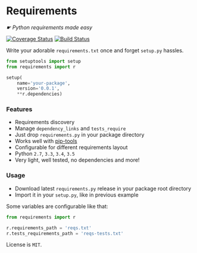 # Requirements

*☛ Python requirements made easy*

[![Coverage Status](https://coveralls.io/repos/github/socketubs/requirements/badge.svg?branch=master)](https://coveralls.io/github/socketubs/requirements?branch=master)
[![Build Status](https://travis-ci.org/socketubs/requirements.svg?branch=master)](https://travis-ci.org/socketubs/requirements)

Write your adorable `requirements.txt` once and forget `setup.py` hassles.

```python
from setuptools import setup
from requirements import r

setup(
    name='your-package',
    version='0.0.1',
    **r.dependencies)
```

### Features

* Requirements discovery
* Manage `dependency_links` and `tests_require`
* Just drop `requirements.py` in your package directory
* Works well with [pip-tools](https://github.com/nvie/pip-tools)
* Configurable for different requirements layout
* Python `2.7`, `3.3`, `3.4`, `3.5`
* Very light, well tested, no dependencies and more!


### Usage

* Download latest `requirements.py` release in your package root directory
* Import it in your `setup.py`, like in previous example

Some variables are configurable like that:

```python
from requirements import r

r.requirements_path = 'reqs.txt'
r.tests_requirements_path = 'reqs-tests.txt'
```

License is `MIT`.
